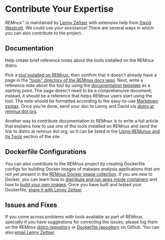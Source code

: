 # Contribute Your Expertise

REMnux&trade; is maintained by [Lenny Zeltser](https://zeltser.com/) with extensive help from [David Westcott](https://twitter.com/beast_fighter). We could use your assistance! There are several ways in which you can also contribute to the project.

## Documentation

Help create brief reference notes about the tools installed on the REMnux distro.

Pick a [tool installed on REMnux](../distro/tools.md), then confirm that it doesn't already have a page in the ["tools" directory of the REMnux docs repo](https://github.com/REMnux/docs/tree/master/tools). Next, write a reference note about the tool by using the [documentation template](https://github.com/REMnux/docs/blob/master/tools/Doc%20Note%20Template.md) as a starting point. The page doesn't need to be a comprehensive document; instead, it should be a reference that helps REMnux users start using the tool. The note should be formatted according to the easy-to-use [Markdown syntax](https://daringfireball.net/projects/markdown/basics). Once you're done, send your doc to Lenny and David via [distro at remnux dot org](http://www.google.com/recaptcha/mailhide/d?k=01RVsMwmH5ac8ReGTt6mfjfw==&c=5VaR3Mv8aAdcdwWQ3cwDmI9QwiLEdySMDjfiLP87Zp8=).

Another way to contribute documentation to REMnux is to write a full article that explains how to use one of the tools installed on REMnux and send the link to distro at remnux dot org, so it can be listed in the [Using REMunux and Its Tools](../distro/use.md) section of the site.

## Dockerfile Configurations

You can also contribute to the REMnux project by creating Dockerfile configs for building Docker images of malware analysis applications that are not yet present in the [REMnux Docker image collection](../containers/run-apps.md). If you are new to Docker, you can learn how to [distribute and run apps inside containers](../containers/malware-analysis.md) and how to [build your own images](../containers/create-docker-images.md). Once you have built and tested your Dockerfile, [share it with Lenny Zeltser](https://zeltser.com/contact/).

## Issues and Fixes

If you come across problems with tools available as part of REMnux, specially if you have suggestions for correcting the issues, please log them on the REMnux [distro repository](https://github.com/REMnux/distro/issues) or [Dockerfile repository](https://github.com/REMnux/docker/issues) on Github. You can also [email Lenny Zeltser](https://zeltser.com/contact/). 

